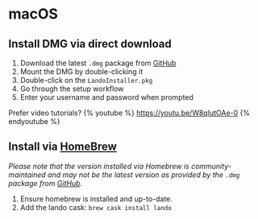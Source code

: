 macOS
=====

Install DMG via direct download
-------------------------------

1.  Download the latest `.dmg` package from [GitHub](https://github.com/lando/lando/releases)
2.  Mount the DMG by double-clicking it
3.  Double-click on the `LandoInstaller.pkg`
4.  Go through the setup workflow
5.  Enter your username and password when prompted

Prefer video tutorials?
{% youtube %}
	https://youtu.be/W8qIutOAe-0
{% endyoutube %}

Install via [HomeBrew](https://brew.sh/)
----------------------------------------

*Please note that the version installed via Homebrew is community-maintained and may not be the latest version as provided by the `.dmg` package from [GitHub](https://github.com/lando/lando/releases).*

1. Ensure homebrew is installed and up-to-date.
2. Add the lando cask: `brew cask install lando`
